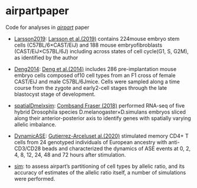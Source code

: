 # airpartpaper
Code for analyses in [*airpart*](https://github.com/Wancen/airpart) paper

* [Larsson2019](https://htmlpreview.github.io/?https://github.com/Wancen/airpartpaper/blob/main/Larsson2019/Larsson2019.html): [Larsson et al.(2019)](https://www.nature.com/articles/s41586-018-0836-1)  contains  224mouse embryo stem cells (C57BL/6×CAST/EiJ) and 188 mouse embryofibroblasts (CAST/EiJ×C57BL/6J) including across states of cell cycle(G1, S, G2M), as identified by the author
  
* [Deng2014](https://htmlpreview.github.io/?https://github.com/Wancen/airpartpaper/blob/main/Deng2014/Deng2014.html): [Deng et al.(2014)](https://www.nature.com/articles/s41586-018-0836-1) includes 286 pre-implantation mouse embryo cells composed of10 cell types from an F1 cross of female CAST/EiJ and male C57BL/6Jmice. Cells were sampled along a time course from the zygote and early2-cell stages through the late blastocyst stage of development.

* [spatialDmelxsim](https://github.com/Wancen/airpartpaper/blob/main/spatialDmelxsim/spatialDmelxsim.R): [Combsand Fraser (2018)](https://doi.org/10.1371/journal.pgen.1007631) performed RNA-seq of five hybrid Drosophila species D.melanogaster×D.simulans  embryos  sliced  along  their  anterior-posterior axis to identify genes with spatially varying allelic imbalance.

* [DynamicASE](https://github.com/Wancen/airpartpaper/blob/main/DynamicASE/): [Gutierrez-Arceluset al.(2020)](https://www.nature.com/articles/s41588-020-0579-4) stimulated memory CD4+ T cells from 24 genotyped individuals of European ancestry with anti-CD3/CD28 beads and  characterized  the  dynamics  of  ASE  events  at  0,  2,  4,  8,  12, 24, 48  and  72  hours  after  stimulation. 

* [sim](https://github.com/Wancen/airpartpaper/blob/main/sim/): to assess airpart’s partitioning of cell types by allelic ratio, and its accuracy of estimates of the allelic ratio itself, a number of simulations were performed.
